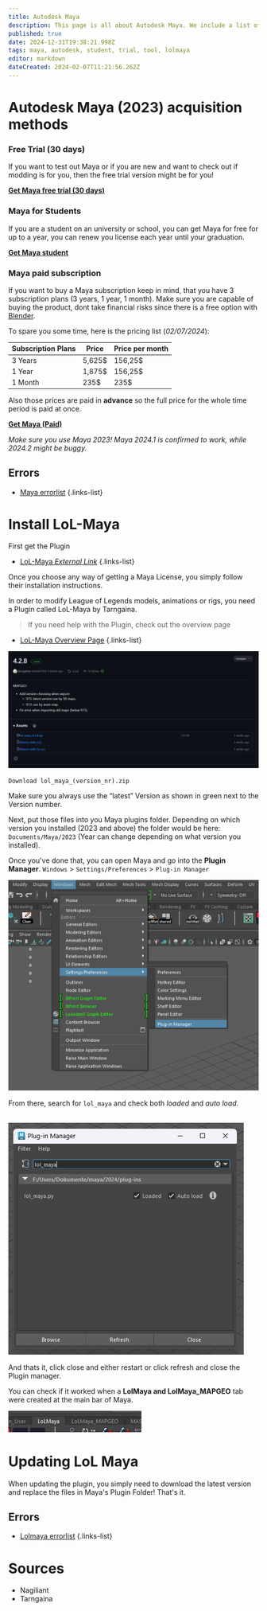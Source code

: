 ```yaml
---
title: Autodesk Maya
description: This page is all about Autodesk Maya. We include a list of pages which contain this tool in order to help you finding what you need!
published: true
date: 2024-12-31T19:38:21.998Z
tags: maya, autodesk, student, trial, tool, lolmaya
editor: markdown
dateCreated: 2024-02-07T11:21:56.262Z
---
```


# Autodesk Maya (2023) acquisition methods

### Free Trial (30 days)

If you want to test out Maya or if you are new and want to check out if modding is for you, then the free trial version might be for you! 

[**Get Maya free trial (30 days)**](https://www.autodesk.com/products/maya/free-trial)
<br>
### Maya for Students

If you are a student on an university or school, you can get Maya for free for up to a year, you can renew you license each year until your graduation.

[**Get Maya student**](https://www.autodesk.com/education/edu-software/overview?sorting=featured&filters=individual)
<br>
### **Maya paid subscription**

If you want to buy a Maya subscription keep in mind, that you have 3 subscription plans (3 years, 1 year, 1 month). Make sure you are capable of buying the product, dont take financial risks since there is a free option with [Blender](/core-guides/tools/blender).

To spare you some time, here is the pricing list (*02/07/2024*):

| Subscription Plans | Price | Price per month |
| --- | --- | --- |
| 3 Years | 5,625$ | 156,25$ |
| 1 Year | 1,875$ | 156,25$ |
| 1 Month | 235$   | 235$         |

Also those prices are paid in **advance** so the full price for the whole time period is paid at once.

[**Get Maya (Paid)**](https://www.autodesk.com/products/maya/overview?term=1-YEAR&tab=subscription&plc=MAYA)

*Make sure you use Maya 2023! Maya 2024.1 is confirmed to work, while 2024.2 might be buggy.*
<br>

## Errors

- [Maya errorlist](/core-guides/tools/maya/errorlist)
{.links-list}

# **Install LoL-Maya**

First get the Plugin
- [LoL-Maya *External Link*](https://github.com/tarngaina/lol_maya/releases/tag/4.2.8)
{.links-list}

Once you choose any way of getting a Maya License, you simply follow their installation instructions. 

In order to modify League of Legends models, animations or rigs, you need a Plugin called LoL-Maya by Tarngaina.
> If you need help with the Plugin, check out the overview page
- [LoL-Maya Overview Page](/core-guides/tools/maya/lolmaya)
{.links-list}

![](/lolmaya.png)

```plaintext
Download lol_maya_(version_nr).zip
```

Make sure you always use the “latest” Version as shown in green next to the Version number.

Next, put those files into you Maya plugins folder. Depending on which version you installed (2023 and above) the folder would be here: `Documents/Maya/2023` (Year can change depending on what version you installed).

Once you've done that, you can open Maya and go into the **Plugin Manager**.
`Windows` > `Settings/Preferences` > `Plug-in Manager`

![](/plugin_manager.png)

From there, search for `lol_maya` and check both *loaded* and *auto load.*   
 

![](/activate_plugin.png)

And thats it, click close and either restart or click refresh and close the Plugin manager. 

You can check if it worked when a **LolMaya and LolMaya\_MAPGEO** tab were created at the main bar of Maya.

![](/menubar.png)
<br>
# Updating LoL Maya

When updating the plugin, you simply need to download the latest version and replace the files in Maya's Plugin Folder! That's it.

## Errors

- [Lolmaya errorlist](/core-guides/tools/maya/lolmaya-errorlist)
{.links-list}

# Sources

- Nagiliant
- Tarngaina